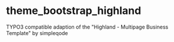 # theme_bootstrap_highland
TYPO3 compatible adaption of the "Highland - Multipage Business Template" by simpleqode

